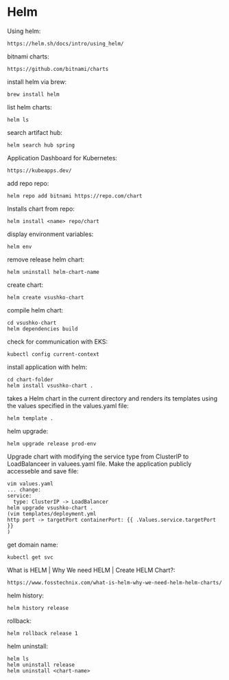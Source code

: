 # Helm
Using helm:
```
https://helm.sh/docs/intro/using_helm/
```
bitnami charts:
```
https://github.com/bitnami/charts
```
install helm via brew:
```
brew install helm
```
list helm charts:
```
helm ls
```
search artifact hub:
```
helm search hub spring
```
Application Dashboard for Kubernetes:
```
https://kubeapps.dev/
```
add repo repo:
```
helm repo add bitnami https://repo.com/chart
```
Installs chart from repo:
```
helm install <name> repo/chart
```
display environment variables:
```
helm env
```
remove release helm chart:
```
helm uninstall helm-chart-name
```
create chart:
```
helm create vsushko-chart
```
compile helm chart:
```
cd vsushko-chart
helm dependencies build
```
check for communication with EKS:
```
kubectl config current-context
```
install application with helm:
```
cd chart-folder
helm install vsushko-chart .
```
takes a Helm chart in the current directory and renders its templates using the values specified in the values.yaml file:
```
helm template .
```
helm upgrade:
```
helm upgrade release prod-env
```
Upgrade chart with modifying the service type from ClusterIP to LoadBalanceer in valuees.yaml file.
Make the application publicly accesseble and save file:
```
vim values.yaml
... change:
service:
  type: ClusterIP -> LoadBalancer
helm upgrade vsushko-chart .
(vim templates/deployment.yml
http port -> targetPort containerPort: {{ .Values.service.targetPort }}
)
```
get domain name:
```
kubectl get svc
```
What is HELM | Why We need HELM | Create HELM Chart?:
```
https://www.fosstechnix.com/what-is-helm-why-we-need-helm-helm-charts/
```
helm history:
```
helm history release
```
rollback:
```
helm rollback release 1
```
helm uninstall:
```
helm ls
helm uninstall release
helm uninstall <chart-name>
```
